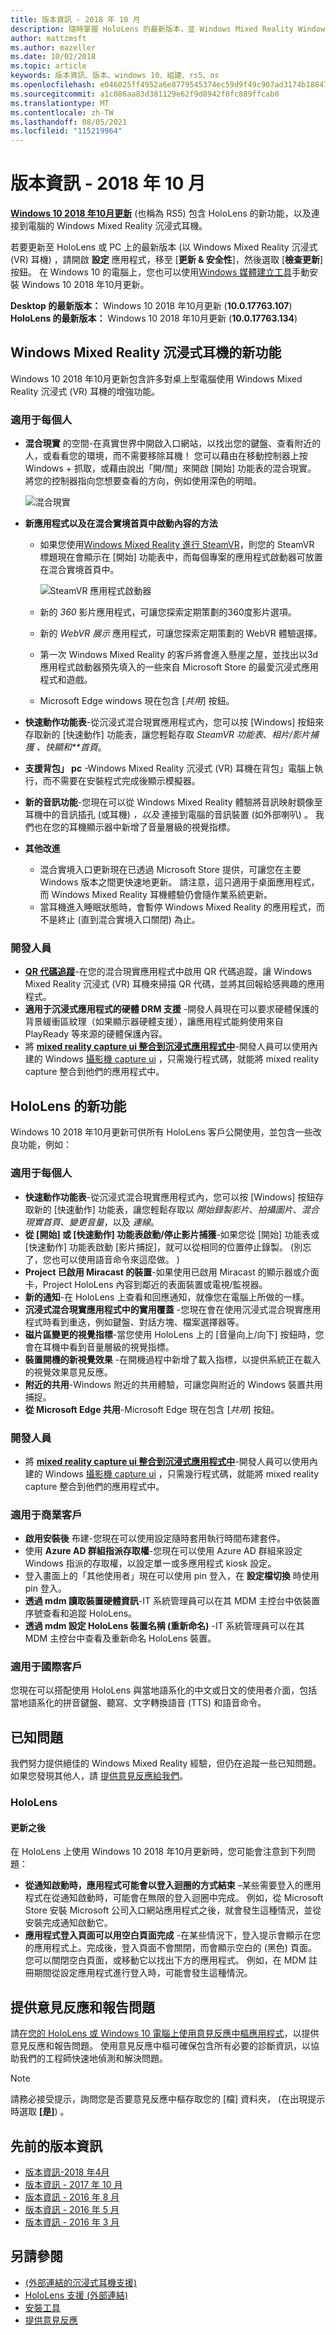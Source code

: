 ```yaml
---
title: 版本資訊 - 2018 年 10 月
description: 隨時掌握 HoloLens 的最新版本，並 Windows Mixed Reality Windows 10 十月 2018/RS5 Update 的版本資訊。
author: mattzmsft
ms.author: mazeller
ms.date: 10/02/2018
ms.topic: article
keywords: 版本資訊、版本、windows 10、組建、rs5、os
ms.openlocfilehash: e046025ff4952a6e8779545374ec59d9f49c907ad3174b188474ae040cb28ac7
ms.sourcegitcommit: a1c086aa83d381129e62f9d8942f0fc889ffcab0
ms.translationtype: MT
ms.contentlocale: zh-TW
ms.lasthandoff: 08/05/2021
ms.locfileid: "115219964"
---
```

# <a name="release-notes---october-2018"></a>版本資訊 - 2018 年 10 月

**[Windows 10 2018 年10月更新](https://blogs.windows.com/windowsexperience/2018/10/02/find-out-whats-new-in-windows-and-office-in-october/)** (也稱為 RS5) 包含 HoloLens 的新功能，以及連接到電腦的 Windows Mixed Reality 沉浸式耳機。 

若要更新至 HoloLens 或 PC 上的最新版本 (以 Windows Mixed Reality 沉浸式 (VR) 耳機) ，請開啟 **設定** 應用程式，移至 [**更新 & 安全性**]，然後選取 [**檢查更新**] 按鈕。 在 Windows 10 的電腦上，您也可以使用[Windows 媒體建立工具](https://www.microsoft.com/software-download/windows10)手動安裝 Windows 10 2018 年10月更新。

**Desktop 的最新版本：** Windows 10 2018 年10月更新 (**10.0.17763.107**) <br>
**HoloLens 的最新版本：** Windows 10 2018 年10月更新 (**10.0.17763.134**) <br>

## <a name="new-features-for-windows-mixed-reality-immersive-headsets"></a>Windows Mixed Reality 沉浸式耳機的新功能

Windows 10 2018 年10月更新包含許多對桌上型電腦使用 Windows Mixed Reality 沉浸式 (VR) 耳機的增強功能。

### <a name="for-everyone"></a>適用于每個人

* **混合現實** 的空間-在真實世界中開啟入口網站，以找出您的鍵盤、查看附近的人，或看看您的環境，而不需要移除耳機！ 您可以藉由在移動控制器上按 Windows + 抓取，或藉由說出「開/關」來開啟 [開始] 功能表的混合現實。 將您的控制器指向您想要查看的方向，例如使用深色的明暗。

    ![混合現實](images/mr-flashlight.png)

* **新應用程式以及在混合實境首頁中啟動內容的方法**
    * 如果您使用[Windows Mixed Reality 進行 SteamVR](./using-steamvr-with-windows-mixed-reality.md)，則您的 SteamVR 標題現在會顯示在 [開始] 功能表中，而每個專案的應用程式啟動器可放置在混合實境首頁中。
    
        ![SteamVR 應用程式啟動器](images/steamvr-launchers.png)
        
    * 新的 *360* 影片應用程式，可讓您探索定期策劃的360度影片選項。
    * 新的 *WebVR 展示* 應用程式，可讓您探索定期策劃的 WebVR 體驗選擇。
    * 第一次 Windows Mixed Reality 的客戶將會進入懸崖之屋，並找出以3d 應用程式啟動器預先填入的一些來自 Microsoft Store 的最愛沉浸式應用程式和遊戲。
    * Microsoft Edge windows 現在包含 [*共用*] 按鈕。
* **快速動作功能表**-從沉浸式混合現實應用程式內，您可以按 [Windows] 按鈕來存取新的 [快速動作] 功能表，讓您輕鬆存取 *SteamVR 功能表*、*相片/影片捕獲* *、快顯和**首頁*。
* **支援背包」 pc** -Windows Mixed Reality 沉浸式 (VR) 耳機在背包」電腦上執行，而不需要在安裝程式完成後顯示模擬器。
* **新的音訊功能**-您現在可以從 Windows Mixed Reality 體驗將音訊映射鏡像至耳機中的音訊插孔 (或耳機) *，以及* 連接到電腦的音訊裝置 (如外部喇叭) 。 我們也在您的耳機顯示器中新增了音量層級的視覺指標。
* **其他改進**
    * 混合實境入口更新現在已透過 Microsoft Store 提供，可讓您在主要 Windows 版本之間更快速地更新。 請注意，這只適用于桌面應用程式，而 Windows Mixed Reality 耳機體驗仍會隨作業系統更新。 
    * 當耳機進入睡眠狀態時，會暫停 Windows Mixed Reality 的應用程式，而不是終止 (直到混合實境入口關閉) 為止。
    
### <a name="for-developers"></a>開發人員

* **[QR 代碼追蹤](/windows/mixed-reality/develop/platform-capabilities-and-apis/qr-code-tracking)**-在您的混合現實應用程式中啟用 QR 代碼追蹤，讓 Windows Mixed Reality 沉浸式 (VR) 耳機來掃描 QR 代碼，並將其回報給感興趣的應用程式。
* **適用于沉浸式應用程式的硬體 DRM 支援** -開發人員現在可以要求硬體保護的背景緩衝區紋理（如果顯示器硬體支援），讓應用程式能夠使用來自 PlayReady 等來源的硬體保護內容。
* 將 **[mixed reality capture ui 整合到沉浸式應用程式中](/windows/mixed-reality/develop/platform-capabilities-and-apis/mixed-reality-capture-for-developers#integrating-mrc-functionality-from-within-your-app)**-開發人員可以使用內建的 Windows [攝影機 capture ui](/windows/uwp/audio-video-camera/capture-photos-and-video-with-cameracaptureui) ，只需幾行程式碼，就能將 mixed reality capture 整合到他們的應用程式中。

## <a name="new-features-for-hololens"></a>HoloLens 的新功能

Windows 10 2018 年10月更新可供所有 HoloLens 客戶公開使用，並包含一些改良功能，例如：

### <a name="for-everyone"></a>適用于每個人

* **快速動作功能表**-從沉浸式混合現實應用程式內，您可以按 [Windows] 按鈕存取新的 [快速動作] 功能表，讓您輕鬆存取以 *開始錄製影片*、*拍攝圖片*、*混合現實首頁*、*變更音量*，以及 *連線*。
* **從 [開始] 或 [快速動作] 功能表啟動/停止影片捕獲**-如果您從 [開始] 功能表或 [快速動作] 功能表啟動 [影片捕捉]，就可以從相同的位置停止錄製。  (別忘了，您也可以使用語音命令來這麼做。 ) 
* **Project 已啟用 Miracast 的裝置**-如果使用已啟用 Miracast 的顯示器或介面卡，Project HoloLens 內容到鄰近的表面裝置或電視/監視器。
* **新的通知**-在 HoloLens 上查看和回應通知，就像您在電腦上所做的一樣。  
* **沉浸式混合現實應用程式中的實用覆蓋** -您現在會在使用沉浸式混合現實應用程式時看到重迭，例如鍵盤、對話方塊、檔案選擇器等。
* **磁片區變更的視覺指標**-當您使用 HoloLens 上的 [音量向上/向下] 按鈕時，您會在耳機中看到音量層級的視覺指標。
* **裝置開機的新視覺效果** -在開機過程中新增了載入指標，以提供系統正在載入的視覺效果意見反應。
* **附近的共用**-Windows 附近的共用體驗，可讓您與附近的 Windows 裝置共用捕捉。  
* **從 Microsoft Edge 共用**-Microsoft Edge 現在包含 [*共用*] 按鈕。 

### <a name="for-developers"></a>開發人員

* 將 **[mixed reality capture ui 整合到沉浸式應用程式中](/windows/mixed-reality/develop/platform-capabilities-and-apis/mixed-reality-capture-for-developers#integrating-mrc-functionality-from-within-your-app)**-開發人員可以使用內建的 Windows [攝影機 capture ui](/windows/uwp/audio-video-camera/capture-photos-and-video-with-cameracaptureui) ，只需幾行程式碼，就能將 mixed reality capture 整合到他們的應用程式中。

### <a name="for-commercial-customers"></a>適用于商業客戶

* **啟用安裝後** 布建-您現在可以使用設定隨時套用執行時間布建套件。
* 使用 **Azure AD 群組指派存取權**-您現在可以使用 Azure AD 群組來設定 Windows 指派的存取權，以設定單一或多應用程式 kiosk 設定。
* 登入畫面上的「其他使用者」現在可以使用 pin 登入，在 **設定檔切換** 時使用 pin 登入。 
* **透過 mdm 讀取裝置硬體資訊**-IT 系統管理員可以在其 MDM 主控台中依裝置序號查看和追蹤 HoloLens。
* **透過 mdm 設定 HoloLens 裝置名稱 (重新命名)** -IT 系統管理員可以在其 MDM 主控台中查看及重新命名 HoloLens 裝置。

### <a name="for-international-customers"></a>適用于國際客戶

您現在可以搭配使用 HoloLens 與當地語系化的中文或日文的使用者介面，包括當地語系化的拼音鍵盤、聽寫、文字轉換語音 (TTS) 和語音命令。

## <a name="known-issues"></a>已知問題

我們努力提供絕佳的 Windows Mixed Reality 經驗，但仍在追蹤一些已知問題。 如果您發現其他人，請 [提供意見反應給我們](/windows/mixed-reality/give-us-feedback)。

### <a name="hololens"></a>HoloLens
 
#### <a name="after-update"></a>更新之後
在 HoloLens 上使用 Windows 10 2018 年10月更新時，您可能會注意到下列問題：
* **從通知啟動時，應用程式可能會以登入迴圈的方式結束** –某些需要登入的應用程式在從通知啟動時，可能會在無限的登入迴圈中完成。 例如，從 Microsoft Store 安裝 Microsoft 公司入口網站應用程式之後，就會發生這種情況，並從安裝完成通知啟動它。
* **應用程式登入頁面可以用空白頁面完成** -在某些情況下，登入提示會顯示在您的應用程式上。完成後，登入頁面不會關閉，而會顯示空白的 (黑色) 頁面。 您可以關閉空白頁面，或移動它以找出下方的應用程式。 例如，在 MDM 註冊期間從設定應用程式進行登入時，可能會發生這種情況。 

## <a name="provide-feedback-and-report-issues"></a>提供意見反應和報告問題

請[在您的 HoloLens 或 Windows 10 電腦上使用意見反應中樞應用程式](/windows/mixed-reality/give-us-feedback)，以提供意見反應和報告問題。 使用意見反應中樞可確保包含所有必要的診斷資訊，以協助我們的工程師快速地偵測和解決問題。

>[!NOTE]
>請務必接受提示，詢問您是否要意見反應中樞存取您的 [檔] 資料夾， (在出現提示時選取 **[是]**) 。

## <a name="prior-release-notes"></a>先前的版本資訊

* [版本資訊-2018 年4月](release-notes-april-2018.md)
* [版本資訊 - 2017 年 10 月](release-notes-october-2017.md)
* [版本資訊 - 2016 年 8 月](release-notes-august-2016.md)
* [版本資訊 - 2016 年 5 月](release-notes-may-2016.md)
* [版本資訊 - 2016 年 3 月](release-notes-march-2016.md)

## <a name="see-also"></a>另請參閱
* [ (外部連結的沉浸式耳機支援) ](./troubleshooting-windows-mixed-reality.md)
* [HoloLens 支援 (外部連結) ](https://support.microsoft.com/products/hololens)
* [安裝工具](/windows/mixed-reality/develop/install-the-tools)
* [提供意見反應](/windows/mixed-reality/give-us-feedback)